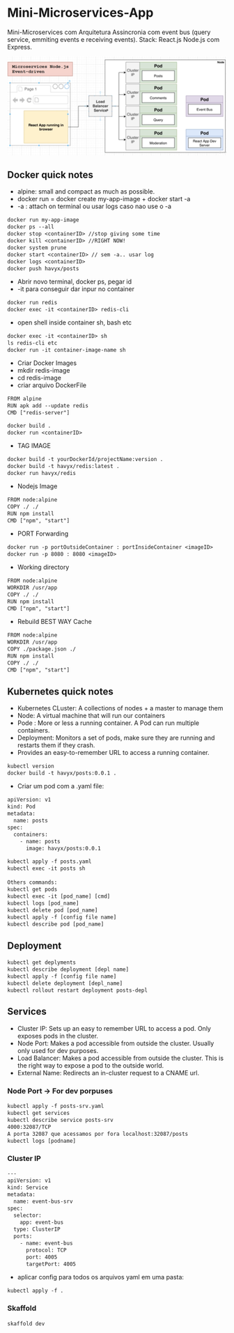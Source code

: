 # Mini-Microservices-App

Mini-Microservices com Arquitetura Assincronia com event bus (query service, emmiting events e receiving events). Stack: React.js Node.js com Express.

![](./infra/arquitetura.png)

## Docker quick notes

- alpine: small and compact as much as possible.
- docker run = docker create my-app-image + docker start -a <containerID>
- -a : attach on terminal ou usar logs caso nao use o -a

```
docker run my-app-image
docker ps --all
docker stop <containerID> //stop giving some time
docker kill <containerID> //RIGHT NOW!
docker system prune
docker start <containerID> // sem -a.. usar log
docker logs <containerID>
docker push havyx/posts

```

- Abrir novo terminal, docker ps, pegar id
- -it para conseguir dar inpur no container

```
docker run redis
docker exec -it <containerID> redis-cli
```

- open shell inside container sh, bash etc

```
docker exec -it <containerID> sh
ls redis-cli etc
docker run -it container-image-name sh
```

- Criar Docker Images
- mkdir redis-image
- cd redis-image
- criar arquivo DockerFile

```
FROM alpine
RUN apk add --update redis
CMD ["redis-server"]
```

```
docker build .
docker run <containerID>
```

- TAG IMAGE

```
docker build -t yourDockerId/projectName:version .
docker build -t havyx/redis:latest .
docker run havyx/redis
```

- Nodejs Image

```
FROM node:alpine
COPY ./ ./
RUN npm install
CMD ["npm", "start"]
```

- PORT Forwarding

```
docker run -p portOutsideContainer : portInsideContainer <imageID>
docker run -p 8080 : 8080 <imageID>
```

- Working directory

```
FROM node:alpine
WORKDIR /usr/app
COPY ./ ./
RUN npm install
CMD ["npm", "start"]
```

- Rebuild BEST WAY Cache

```
FROM node:alpine
WORKDIR /usr/app
COPY ./package.json ./
RUN npm install
COPY ./ ./
CMD ["npm", "start"]
```

## Kubernetes quick notes

- Kubernetes CLuster: A collections of nodes + a master to manage them
- Node: A virtual machine that will run our containers
- Pode : More or less a running container. A Pod can run multiple containers.
- Deployment: Monitors a set of pods, make sure they are running and restarts them if they crash.
- Provides an easy-to-remember URL to access a running container.

```
kubectl version
docker build -t havyx/posts:0.0.1 .
```

- Criar um pod com a .yaml file:

```
apiVersion: v1
kind: Pod
metadata:
  name: posts
spec:
  containers:
    - name: posts
      image: havyx/posts:0.0.1
```

```
kubectl apply -f posts.yaml
kubectl exec -it posts sh

Others commands:
kubectl get pods
kubectl exec -it [pod_name] [cmd]
kubectl logs [pod_name]
kubectl delete pod [pod_name]
kubectl apply -f [config file name]
kubectl describe pod [pod_name]
```

## Deployment

```
kubectl get deplyments
kubectl describe deployment [depl name]
kubectl apply -f [config file name]
kubectl delete deployment [depl_name]
kubectl rollout restart deployment posts-depl
```

## Services

- Cluster IP: Sets up an easy to remember URL to access a pod. Only exposes pods in the cluster.
- Node Port: Makes a pod accessible from outside the cluster. Usually only used for dev purposes.
- Load Balancer: Makes a pod accessible from outside the cluster. This is the right way to expose a pod to the outside world.
- External Name: Redirects an in-cluster request to a CNAME url.

### Node Port -> For dev porpuses

```
kubectl apply -f posts-srv.yaml
kubectl get services
kubectl describe service posts-srv
4000:32087/TCP
A porta 32087 que acessamos por fora localhost:32087/posts
kubectl logs [podname]
```

### Cluster IP

```
---
apiVersion: v1
kind: Service
metadata:
  name: event-bus-srv
spec:
  selector:
    app: event-bus
  type: ClusterIP
  ports:
    - name: event-bus
      protocol: TCP
      port: 4005
      targetPort: 4005
```

- aplicar config para todos os arquivos yaml em uma pasta:

```
kubectl apply -f .
```

### Skaffold

```
skaffold dev
```
